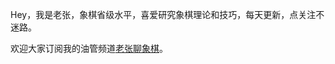 Hey，我是老张，象棋省级水平，喜爱研究象棋理论和技巧，每天更新，点关注不迷路。

欢迎大家订阅我的油管频道[老张聊象棋](https://www.youtube.com/@zhangjianwei/join)。

